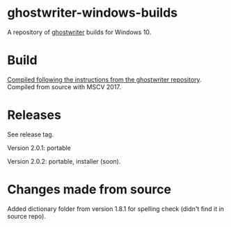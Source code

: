 # ghostwriter-windows-builds
A repository of [ghostwriter](https://github.com/wereturtle/ghostwriter) builds for Windows 10.

# Build

[Compiled following the instructions from the ghostwriter repository](https://github.com/wereturtle/ghostwriter#build). Compiled from source with MSCV 2017.

# Releases

See release tag.

Version 2.0.1: portable

Version 2.0.2: portable, installer (soon).

# Changes made from source

Added dictionary folder from version 1.8.1 for spelling check (didn't find it in source repo).


